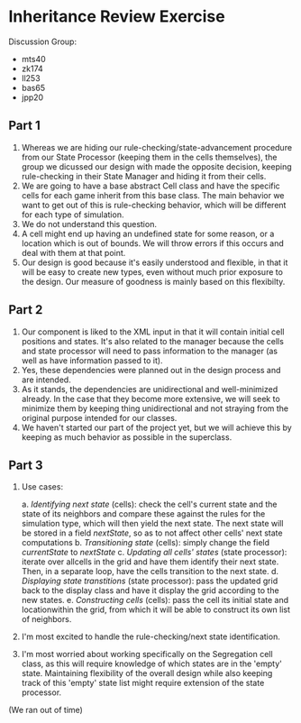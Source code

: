 Inheritance Review Exercise 
==========

Discussion Group: 

* mts40 
* zk174
* ll253
* bas65
* jpp20

## Part 1
1. Whereas we are hiding our rule-checking/state-advancement procedure from our State Processor (keeping them in the cells themselves), the group we dicussed our design with made the opposite decision, keeping rule-checking in their State Manager and hiding it from their cells. 
2. We are going to have a base abstract Cell class and have the specific cells for each game inherit from this base class. The main behavior we want to get out of this is rule-checking behavior, which will be different for each type of simulation. 
3. We do not understand this question. 
4. A cell might end up having an undefined state for some reason, or a location which is out of bounds. We will throw errors if this occurs and deal with them at that point. 
5. Our design is good because it's easily understood and flexible, in that it will be easy to create new types, even without much prior exposure to the design. Our measure of goodness is mainly based on this flexibilty.

## Part 2 
1. Our component is liked to the XML input in that it will contain initial cell positions and states. It's also related to the manager because the cells and state processor will need to pass information to the manager (as well as have information passed to it). 
2. Yes, these dependencies were planned out in the design process and are intended.
3. As it stands, the dependencies are unidirectional and well-minimized already. In the case that they become more extensive, we will seek to minimize them by keeping thing unidirectional and not straying from the original purpose intended for our classes. 
4. We haven't started our part of the project yet, but we will achieve this by keeping as much behavior as possible in the superclass. 

## Part 3
1. Use cases:

    a. *Identifying next state* (cells): check the cell's current state and the state of its neighbors and compare these against the rules for the simulation type, which will then yield the next state. The next state will be stored in a field *nextState*, so as to not affect other cells' next state computations 
    b. *Transitioning state* (cells): simply change the field *currentState* to *nextState*
    c. *Updating all cells' states* (state processor): iterate over allcells in the grid and have them identify their next state. Then, in a separate loop, have the cells transition to the next state.
    d. *Displaying state transtitions* (state processor): pass the updated grid back to the display class and have it display the grid according to the new states. 
    e. *Constructing cells* (cells): pass the cell its initial state and locationwithin the grid, from which it will be able to construct its own list of neighbors. 
2. I'm most excited to handle the rule-checking/next state identification. 
3. I'm most worried about working specifically on the Segregation cell class, as this will require knowledge of which states are in the 'empty' state. Maintaining flexibility of the overall design while also keeping track of this 'empty' state list might require extension of the state processor. 

(We ran out of time)